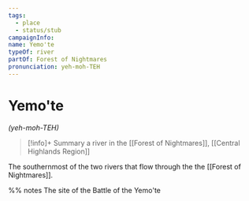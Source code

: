 ```yaml
---
tags:
  - place
  - status/stub
campaignInfo: 
name: Yemo'te
typeOf: river
partOf: Forest of Nightmares
pronunciation: yeh-moh-TEH
---
```

# Yemo'te
*(yeh-moh-TEH)*
>[!info]+ Summary
> a river in the [[Forest of Nightmares]], [[Central Highlands Region]]

The southernmost of the two rivers that flow through the the [[Forest of Nightmares]]. 

%% notes
The site of the Battle of the Yemo'te 


